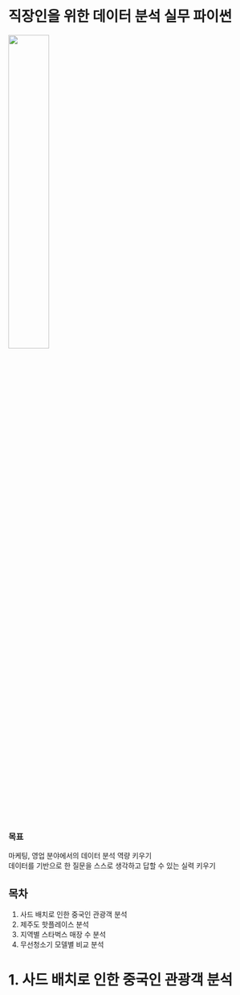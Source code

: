 # 직장인을 위한 데이터 분석 실무 파이썬

<a href="https://wikibook.co.kr/pwdrev/">
    <img src="https://wikibook.co.kr/images/cover/s/9791158392284.jpg" width=40%>
</a>

### 목표
마케팅, 영업 분야에서의 데이터 분석 역량 키우기  
데이터를 기반으로 한 질문을 스스로 생각하고 답할 수 있는 실력 키우기  

## 목차

1. 사드 배치로 인한 중국인 관광객 분석
1. 제주도 핫플레이스 분석
1. 지역별 스타벅스 매장 수 분석
1. 무선청소기 모델별 비교 분석

# 1. 사드 배치로 인한 중국인 관광객 분석

